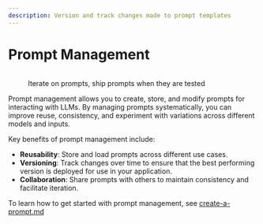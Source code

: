 ```yaml
---
description: Version and track changes made to prompt templates
---
```


# Prompt Management

<figure><img src="https://storage.googleapis.com/arize-phoenix-assets/assets/images/prompt_management.gif" alt=""><figcaption><p>Iterate on prompts, ship prompts when they are tested</p></figcaption></figure>



Prompt management allows you to create, store, and modify prompts for interacting with LLMs. By managing prompts systematically, you can improve reuse, consistency, and experiment with variations across different models and inputs.

Key benefits of prompt management include:

* **Reusability**: Store and load prompts across different use cases.
* **Versioning**: Track changes over time to ensure that the best performing version is deployed for use in your application.
* **Collaboration**: Share prompts with others to maintain consistency and facilitate iteration.

To learn how to get started with prompt management, see [create-a-prompt.md](../how-to-prompts/create-a-prompt.md "mention")
